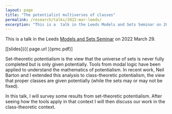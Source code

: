 ```yaml
---
layout: page
title: "The potentialist multiverses of classes"
permalink: /research/talks/2022-mar-leeds/
excerption: "This is a  talk in the Leeds Models and Sets Seminar on 2022 March 29..."
---
```


This is a  talk in the Leeds [Models and Sets Seminar](https://beaadamday.com/index.php/models-and-sets/) on 2022 March 29.

[[slides]({{ page.url }}pmc.pdf)]

Set-theoretic potentialism is the view that the universe of sets is never fully completed but is only given potentially. Tools from modal logic have been applied to understand the mathematics of potentialism. In recent work, Neil Barton and I extended this analysis to class-theoretic potentialism, the view that proper classes are given potentially (while the sets may or may not be fixed).

In this talk, I will survey some results from set-theoretic potentialism. After seeing how the tools apply in that context I will then discuss our work in the class-theoretic context.
